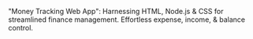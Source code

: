 "Money Tracking Web App": Harnessing HTML, Node.js & CSS for streamlined finance management. Effortless expense, income, & balance control.
